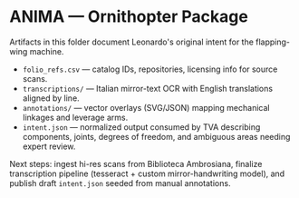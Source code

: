 # ANIMA — Ornithopter Package

Artifacts in this folder document Leonardo's original intent for the flapping-wing machine.

- `folio_refs.csv` — catalog IDs, repositories, licensing info for source scans.
- `transcriptions/` — Italian mirror-text OCR with English translations aligned by line.
- `annotations/` — vector overlays (SVG/JSON) mapping mechanical linkages and leverage arms.
- `intent.json` — normalized output consumed by TVA describing components, joints, degrees of freedom, and ambiguous areas needing expert review.

Next steps: ingest hi-res scans from Biblioteca Ambrosiana, finalize transcription pipeline (tesseract + custom mirror-handwriting model), and publish draft `intent.json` seeded from manual annotations.
